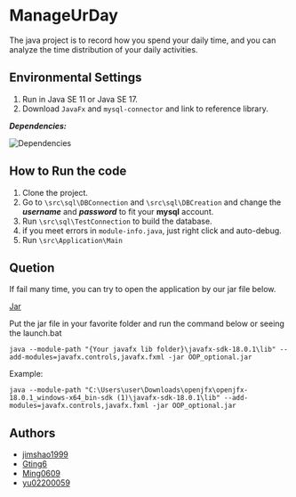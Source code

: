 # ManageUrDay
The java project is to record how you spend your daily time, and you can analyze the time distribution of your daily activities.

## Environmental Settings
1. Run in Java SE 11 or Java SE 17.
2. Download `JavaFx` and `mysql-connector` and link to reference library.

***Dependencies:***

![Dependencies](https://user-images.githubusercontent.com/46078933/173243517-75d19841-daf8-4efd-bd9f-cf24f6f019d8.png)


## How to Run the code
1. Clone the project.
2. Go to `\src\sql\DBConnection` and `\src\sql\DBCreation` and change the ***username*** and ***password*** to fit your **mysql** account.
3. Run `\src\sql\TestConnection` to build the database.
4. if you meet errors in `module-info.java`, just right click and auto-debug.
5. Run `\src\Application\Main`

## Quetion
If fail many time, you can try to open the application by our jar file below.

[Jar](https://gntuedutw-my.sharepoint.com/personal/b08505023_g_ntu_edu_tw/_layouts/15/onedrive.aspx?id=%2Fpersonal%2Fb08505023%5Fg%5Fntu%5Fedu%5Ftw%2FDocuments%2FOOP%5Foptional&ga=1)

Put the jar file in your favorite folder and run the command below or seeing the launch.bat

```
java --module-path "{Your javafx lib folder}\javafx-sdk-18.0.1\lib" --add-modules=javafx.controls,javafx.fxml -jar OOP_optional.jar
```

Example:

```
java --module-path "C:\Users\user\Downloads\openjfx\openjfx-18.0.1_windows-x64_bin-sdk (1)\javafx-sdk-18.0.1\lib" --add-modules=javafx.controls,javafx.fxml -jar OOP_optional.jar
```

## Authors
- [jimshao1999](https://github.com/jimshao1999)
- [Gting6](https://github.com/Gting6)
- [Ming0609](https://github.com/Ming0609)
- [yu02200059](https://github.com/yu02200059)


